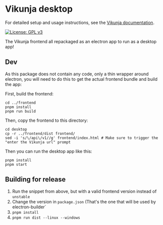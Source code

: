 # Vikunja desktop

For detailed setup and usage instructions, see the [Vikunja documentation](https://vikunja.io/docs/).

[![License: GPL v3](https://img.shields.io/badge/License-GPL%20v3-blue.svg)](LICENSE)

The Vikunja frontend all repackaged as an electron app to run as a desktop app!

## Dev

As this package does not contain any code, only a thin wrapper around electron, you will need to do this to get the 
actual frontend bundle and build the app:

First, build the frontend:

```
cd ../frontend
pnpm install
pnpm run build
```

Then, copy the frontend to this directory:

```
cd desktop
cp -r ../frontend/dist frontend/
sed -i 's/\/api\/v1//g' frontend/index.html # Make sure to trigger the "enter the Vikunja url" prompt
```

Then you can run the desktop app like this:

```
pnpm install
pnpm start
```

## Building for release

1. Run the snippet from above, but with a valid frontend version instead of `unstable`
2. Change the version in `package.json` (That's the one that will be used by electron-builder`
3. `pnpm install`
4. `pnpm run dist --linux --windows`
